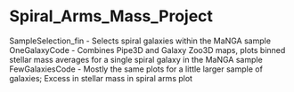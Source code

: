 # Spiral_Arms_Mass_Project
SampleSelection_fin - Selects spiral galaxies within the MaNGA sample
<br />OneGalaxyCode - Combines Pipe3D and Galaxy Zoo3D maps, plots binned stellar mass averages for a single spiral galaxy in the MaNGA sample
<br />FewGalaxiesCode - Mostly the same plots for a little larger sample of galaxies; Excess in stellar mass in spiral arms plot
